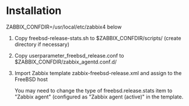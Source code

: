 # Installation

ZABBIX_CONFDIR=/usr/local/etc/zabbix4 below

1. Copy freebsd-release-stats.sh to $ZABBIX_CONFDIR/scripts/
(create directory if necessary)

2. Copy userparameter_freebsd_release.conf to $ZABBIX_CONFDIR/zabbix_agentd.conf.d/

3. Import Zabbix template zabbix-freebsd-release.xml and assign to the FreeBSD host

   You may need to change the type of freebsd.release.stats item to "Zabbix agent" (configured as "Zabbix agent (active)" in the template.
